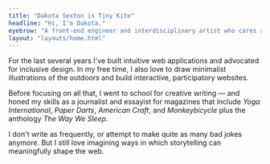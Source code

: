 ```yaml
---
title: "Dakota Sexton is Tiny Kite"
headline: "Hi, I’m Dakota."
eyebrow: "A front-end engineer and interdisciplinary artist who cares about design, data visualization, and storytelling."
layout: "layouts/home.html"
---
```


For the last several years I've built intuitive web applications and advocated for inclusive design. In my free time, I also love to draw minimalist illustrations of the outdoors and build interactive, participatory websites.

Before focusing on all that, I went to school for creative writing — and honed my skills as a journalist and essayist for magazines that include _Yoga International_, _Paper Darts_, _American Craft_, and _Monkeybicycle_ plus the anthology _The Way We Sleep_.

I don't write as frequently, or attempt to make quite as many bad jokes anymore. But I still love imagining ways in which storytelling can meaningfully shape the web.
